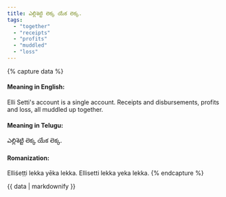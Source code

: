 ```yaml
---
title: ఎల్లిశెట్టి లెక్క యేక లెక్క.
tags:
  - "together"
  - "receipts"
  - "profits"
  - "muddled"
  - "loss"
---
```


{% capture data %}
#### Meaning in English:
Elli Setti's account is a single account.
Receipts and disbursements, profits and loss, all muddled up together.

#### Meaning in Telugu:
ఎల్లిశెట్టి లెక్క యేక లెక్క.

#### Romanization:
Elliśeṭṭi lekka yēka lekka.
Ellisetti lekka yeka lekka.
{% endcapture %}

{{ data | markdownify }}

